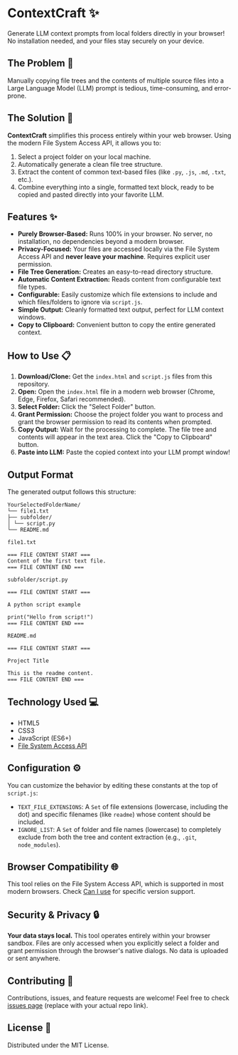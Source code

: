 # ContextCraft ✨

Generate LLM context prompts from local folders directly in your browser! No installation needed, and your files stay securely on your device.

## The Problem 🤔

Manually copying file trees and the contents of multiple source files into a Large Language Model (LLM) prompt is tedious, time-consuming, and error-prone.

## The Solution 🚀

**ContextCraft** simplifies this process entirely within your web browser. Using the modern File System Access API, it allows you to:

1.  Select a project folder on your local machine.
2.  Automatically generate a clean file tree structure.
3.  Extract the content of common text-based files (like `.py`, `.js`, `.md`, `.txt`, etc.).
4.  Combine everything into a single, formatted text block, ready to be copied and pasted directly into your favorite LLM.

## Features ✨

*   **Purely Browser-Based:** Runs 100% in your browser. No server, no installation, no dependencies beyond a modern browser.
*   **Privacy-Focused:** Your files are accessed locally via the File System Access API and **never leave your machine**. Requires explicit user permission.
*   **File Tree Generation:** Creates an easy-to-read directory structure.
*   **Automatic Content Extraction:** Reads content from configurable text file types.
*   **Configurable:** Easily customize which file extensions to include and which files/folders to ignore via `script.js`.
*   **Simple Output:** Cleanly formatted text output, perfect for LLM context windows.
*   **Copy to Clipboard:** Convenient button to copy the entire generated context.

## How to Use 📋

1.  **Download/Clone:** Get the `index.html` and `script.js` files from this repository.
2.  **Open:** Open the `index.html` file in a modern web browser (Chrome, Edge, Firefox, Safari recommended).
3.  **Select Folder:** Click the "Select Folder" button.
4.  **Grant Permission:** Choose the project folder you want to process and grant the browser permission to read its contents when prompted.
5.  **Copy Output:** Wait for the processing to complete. The file tree and contents will appear in the text area. Click the "Copy to Clipboard" button.
6.  **Paste into LLM:** Paste the copied context into your LLM prompt window!

## Output Format

The generated output follows this structure:

```
YourSelectedFolderName/
└── file1.txt
├── subfolder/
│ └── script.py
└── README.md

file1.txt

=== FILE CONTENT START ===
Content of the first text file.
=== FILE CONTENT END ===

subfolder/script.py

=== FILE CONTENT START ===

A python script example

print("Hello from script!")
=== FILE CONTENT END ===

README.md

=== FILE CONTENT START ===

Project Title

This is the readme content.
=== FILE CONTENT END ===
```

## Technology Used 💻

*   HTML5
*   CSS3
*   JavaScript (ES6+)
*   [File System Access API](https://developer.mozilla.org/en-US/docs/Web/API/File_System_Access_API)

## Configuration ⚙️

You can customize the behavior by editing these constants at the top of `script.js`:

*   `TEXT_FILE_EXTENSIONS`: A `Set` of file extensions (lowercase, including the dot) and specific filenames (like `readme`) whose content should be included.
*   `IGNORE_LIST`: A `Set` of folder and file names (lowercase) to completely exclude from both the tree and content extraction (e.g., `.git`, `node_modules`).

## Browser Compatibility 🌐

This tool relies on the File System Access API, which is supported in most modern browsers. Check [Can I use](https://caniuse.com/native-filesystem-api) for specific version support.

## Security & Privacy 🔒

**Your data stays local.** This tool operates entirely within your browser sandbox. Files are only accessed when you explicitly select a folder and grant permission through the browser's native dialogs. No data is uploaded or sent anywhere.

## Contributing 🙌

Contributions, issues, and feature requests are welcome! Feel free to check [issues page](https://github.com/louiskaneko34m/ContextCraft/issues) (replace with your actual repo link).

## License 📄

Distributed under the MIT License. 
